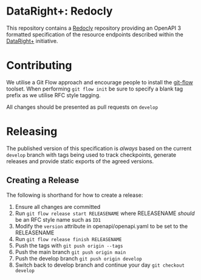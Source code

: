 # DataRight+: Redocly

This repository contains a [Redocly](https://github.com/Redocly/redoc) repository providing an OpenAPI 3 formatted specification of the resource endpoints described within the [DataRight+](https://dataright.plus) initiative.

# Contributing

We utilise a Git Flow approach and encourage people to install the [git-flow](https://danielkummer.github.io/git-flow-cheatsheet/) toolset. When performing `git flow init` be sure to specify a blank tag prefix as we utilise RFC style tagging.

All changes should be presented as pull requests on `develop`

# Releasing

The published version of this specification is _always_ based on the current `develop` branch with tags being used to track checkpoints, generate releases and provide static exports of the agreed versions.

## Creating a Release

The following is shorthand for how to create a release:
1. Ensure all changes are committed
2. Run `git flow release start RELEASENAME` where RELEASENAME _should_ be an RFC style name such as `ID1`
3. Modify the `version` attribute in openapi/openapi.yaml to be set to the RELEASENAME
3. Run `git flow release finish RELEASENAME`
4. Push the tags with `git push origin --tags`
5. Push the main branch `git push origin main`
6. Push the develop branch `git push origin develop`
7. Switch back to develop branch and continue your day `git checkout develop`



